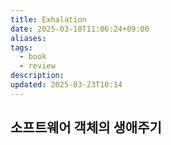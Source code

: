 ```yaml
---
title: Exhalation
date: 2025-03-10T11:06:24+09:00
aliases: 
tags:
  - book
  - review
description: 
updated: 2025-03-23T10:14
---
```


## 소프트웨어 객체의 생애주기


